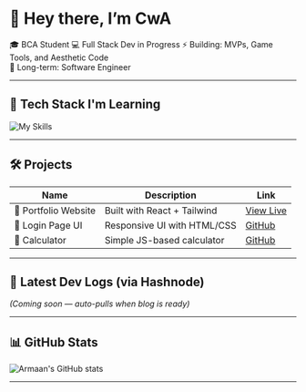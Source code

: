 # 👋 Hey there, I’m CwA

🎓 BCA Student
💻 Full Stack Dev in Progress 
⚡ Building: MVPs, Game Tools, and Aesthetic Code  
🚀 Long-term: Software Engineer

---

## 🧠 Tech Stack I'm Learning

![My Skills](https://skillicons.dev/icons?i=html,css,js,react,nodejs,mongodb,git,linux)

---

## 🛠️ Projects

| Name | Description | Link |
|------|-------------|------|
| 💼 Portfolio Website | Built with React + Tailwind | [View Live]() |
| 📱 Login Page UI | Responsive UI with HTML/CSS | [GitHub]() |
| 🧮 Calculator | Simple JS-based calculator | [GitHub]() |

---

## 📖 Latest Dev Logs (via Hashnode)
*(Coming soon — auto-pulls when blog is ready)*

---

## 📊 GitHub Stats

![Armaan's GitHub stats](https://github-readme-stats.vercel.app/api?username=deploycwa&show_icons=true&theme=tokyonight)

---


